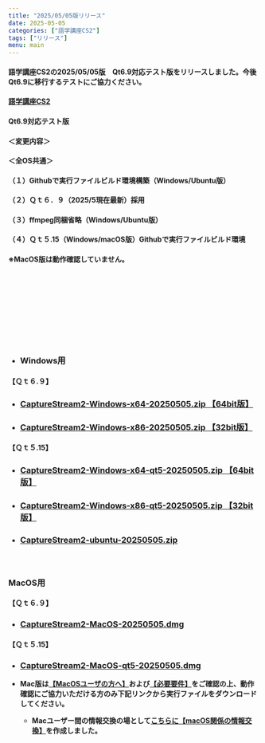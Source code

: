```yaml
---
title: "2025/05/05版リリース"
date: 2025-05-05
categories: ["語学講座CS2"]
tags: ["リリース"]
menu: main
---
```

#### 語学講座CS2の2025/05/05版　Qt6.9対応テスト版をリリースしました。今後Qt6.9に移行するテストにご協力ください。
####                
#### [語学講座CS2](https://csreviser.github.io/CaptureStream2/)
####  
####  Qt6.9対応テスト版

#### ＜変更内容＞　　　
#### ＜全OS共通＞
#### （１）Githubで実行ファイルビルド環境構築（Windows/Ubuntu版）
#### （２）Ｑｔ６．９（2025/5現在最新）採用
#### （３）ffmpeg同梱省略（Windows/Ubuntu版）
#### （４）Ｑｔ５.15（Windows/macOS版）Githubで実行ファイルビルド環境

#### 
#### ※MacOS版は動作確認していません。
####  　　　  
####  　　　  
####  　　　  
####  　
* ### Windows用
#### 【Ｑｔ６.９】
* ### **[CaptureStream2-Windows-x64-20250505.zip 【64bit版】](https://github.com/CSReviser/cs2-builder/releases/download/20250505/CaptureStream2-Windows-x64-20250505.zip)**
* ### **[CaptureStream2-Windows-x86-20250505.zip 【32bit版】](https://github.com/CSReviser/cs2-builder/releases/download/20250505/CaptureStream2-Windows-x86-20250505.zip)**
#### 【Ｑｔ５.15】
* ### **[CaptureStream2-Windows-x64-qt5-20250505.zip 【64bit版】](https://github.com/CSReviser/cs2-builder/releases/download/20250505/CaptureStream2-Windows-x64-qt5-20250505.zip)**
* ### **[CaptureStream2-Windows-x86-qt5-20250505.zip 【32bit版】](https://github.com/CSReviser/cs2-builder/releases/download/20250505/CaptureStream2-Windows-x86-qt5-20250505.zip)**
##### 
* ### **[CaptureStream2-ubuntu-20250505.zip](https://github.com/CSReviser/cs2-builder/releases/download/20250505/CaptureStream2-ubuntu-20250505.zip)**
##### 　　　  
####  
### MacOS用 
#### 【Ｑｔ６.９】
* ### **[CaptureStream2-MacOS-20250505.dmg](https://github.com/CSReviser/cs2-builder/releases/download/20250505/CaptureStream2-MacOS-20250505.dmg)**
#### 【Ｑｔ５.15】
* ### **[CaptureStream2-MacOS-qt5-20250505.dmg](https://github.com/CSReviser/cs2-builder/releases/download/20250505/CaptureStream2-MacOS-qt5-20250505.dmg)**

* **Mac版は[【MacOSユーザの方へ】](https://csreviser.github.io/CaptureStream2/macos)および[【必要要件】](https://csreviser.github.io/CaptureStream2/requirements)をご確認の上、動作確認にご協力いただける方のみ下記リンクから実行ファイルをダウンロードしてください。**  

  * **Macユーザー間の情報交換の場として[こちらに【macOS関係の情報交換】](https://github.com/CSReviser/CaptureStream2/discussions/24)を作成しました。**
####  　　
####  　　　  
####  　　　  
####  
